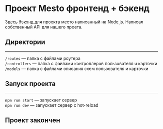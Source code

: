 # Проект Mesto фронтенд + бэкенд

Здесь бэкэнд для проекта место написанный на Node.js. Написал собственный API для нашего проета.

## Директории
---
`/routes` — папка с файлами роутера  
`/controllers` — папка с файлами контроллеров пользователя и карточки   
`/models` — папка с файлами описания схем пользователя и карточки  


## Запуск проекта
---
`npm run start` — запускает сервер   
`npm run dev` — запускает сервер с hot-reload


## Проект закончен
